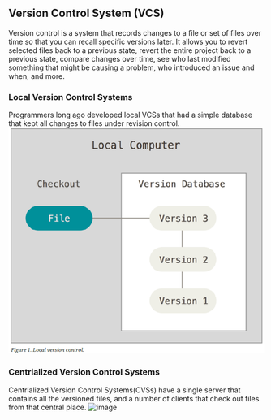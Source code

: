 ## Version Control System (VCS)
  Version control is a system that records changes to a file or set of files over time so that you can recall specific versions later.
It allows you to revert selected files back to a previous state, revert the entire project back to a previous state, compare changes 
over time, see who last modified something that might be causing a problem, who introduced an issue and when, and more.

### Local Version Control Systems
  Programmers long ago developed local VCSs that had a simple database that kept all changes to files under revision control.
![image](https://github.com/bing1980/Pro-Git/blob/master/img/lvcs.PNG)

### Centrialized Version Control Systems
  Centrialized Version Control Systems(CVSs) have a single server that contains all the versioned files, and a number of clients that check out files from that central place.
![image](https://github.com/bing1980/Pro-Git/blob/master/img/cvs.PNG)
